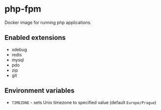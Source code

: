 # php-fpm
Docker image for running php applications.

## Enabled extensions
- xdebug
- redis
- mysql
- pdo
- zip
- git

## Environment variables
- `TIMEZONE` - sets Unix timezone to specified value (default `Europe/Prague`)